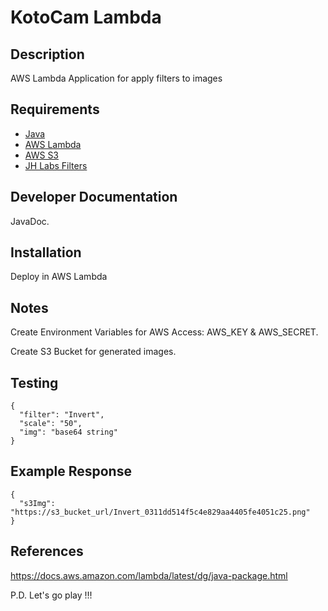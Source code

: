 # KotoCam Lambda #

## Description ##
AWS Lambda Application for apply filters to images

## Requirements ##
* [Java](https://www.java.com/es/download/)
* [AWS Lambda](https://aws.amazon.com/es/lambda/)
* [AWS S3](https://aws.amazon.com/es/s3/)
* [JH Labs Filters](http://www.jhlabs.com/ip/filters/index.html)

## Developer Documentation ##
JavaDoc.

## Installation ##
Deploy in AWS Lambda

## Notes ##
Create Environment Variables for AWS Access: AWS_KEY & AWS_SECRET.

Create S3 Bucket for generated images.

## Testing ##
~~~
{
  "filter": "Invert",
  "scale": "50",
  "img": "base64 string"
}
~~~

## Example Response ##
~~~
{
  "s3Img": "https://s3_bucket_url/Invert_0311dd514f5c4e829aa4405fe4051c25.png"
}
~~~

## References ##
https://docs.aws.amazon.com/lambda/latest/dg/java-package.html

P.D. Let's go play !!!







